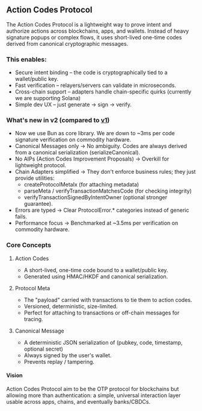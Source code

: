 ## Action Codes Protocol

The Action Codes Protocol is a lightweight way to prove intent and authorize actions across blockchains, apps, and wallets.
Instead of heavy signature popups or complex flows, it uses short-lived one-time codes derived from canonical cryptographic messages.

### This enables:
- Secure intent binding – the code is cryptographically tied to a wallet/public key.
- Fast verification – relayers/servers can validate in microseconds.
- Cross-chain support – adapters handle chain-specific quirks (currently we are supporting Solana)
- Simple dev UX – just generate → sign → verify.

### What's new in v2 (compared to [v1](https://github.com/otaprotocol/actioncodes))
- Now we use Bun as core library. We are down to ~3ms per code signature verification on commodity hardware.
- Canonical Messages only → No ambiguity. Codes are always derived from a canonical serialization (serializeCanonical).
- No AIPs (Action Codes Improvement Proposals) → Overkill for lightweight protocol.
- Chain Adapters simplified → They don't enforce business rules; they just provide utilities:
  - createProtocolMetaIx (for attaching metadata)
  - parseMeta / verifyTransactionMatchesCode (for checking integrity)
  - verifyTransactionSignedByIntentOwner (optional stronger guarantee).
- Errors are typed → Clear ProtocolError.* categories instead of generic fails.
- Performance focus → Benchmarked at ~3.5ms per verification on commodity hardware.

### Core Concepts

1. Action Codes
   - A short-lived, one-time code bound to a wallet/public key.
   - Generated using HMAC/HKDF and canonical serialization.

2. Protocol Meta
   - The "payload" carried with transactions to tie them to action codes.
   - Versioned, deterministic, size-limited. 
   - Perfect for attaching to transactions or off-chain messages for tracing.

3. Canonical Message
   - A deterministic JSON serialization of (pubkey, code, timestamp, optional secret)
   - Always signed by the user's wallet.
   - Prevents replay / tampering.

#### Vision

Action Codes Protocol aim to be the OTP protocol for blockchains but allowing more than authentication: a simple, universal interaction layer usable across apps, chains, and eventually banks/CBDCs.

